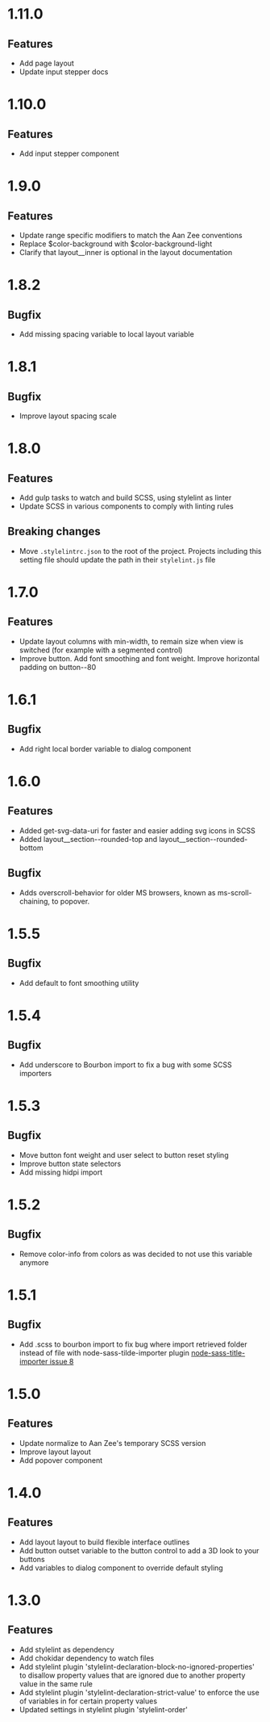# 1.11.0

## Features
* Add page layout
* Update input stepper docs

# 1.10.0

## Features
* Add input stepper component

# 1.9.0

## Features
* Update range specific modifiers to match the Aan Zee conventions
* Replace $color-background with $color-background-light
* Clarify that layout__inner is optional in the layout documentation

# 1.8.2

## Bugfix
* Add missing spacing variable to local layout variable

# 1.8.1

## Bugfix
* Improve layout spacing scale

# 1.8.0

## Features
* Add gulp tasks to watch and build SCSS, using stylelint as linter
* Update SCSS in various components to comply with linting rules

## Breaking changes
* Move `.stylelintrc.json` to the root of the project. Projects including this setting file should update the path in their `stylelint.js` file

# 1.7.0

## Features
* Update layout columns with min-width, to remain size when view is switched (for example with a segmented control)
* Improve button. Add font smoothing and font weight. Improve horizontal padding on button--80

# 1.6.1

## Bugfix
* Add right local border variable to dialog component

# 1.6.0

## Features
* Added get-svg-data-uri for faster and easier adding svg icons in SCSS
* Added layout__section--rounded-top and layout__section--rounded-bottom

## Bugfix
* Adds overscroll-behavior for older MS browsers, known as ms-scroll-chaining, to popover.

# 1.5.5

## Bugfix
* Add default to font smoothing utility

# 1.5.4

## Bugfix
* Add underscore to Bourbon import to fix a bug with some SCSS importers

# 1.5.3

## Bugfix
* Move button font weight and user select to button reset styling
* Improve button state selectors
* Add missing hidpi import


# 1.5.2

## Bugfix
* Remove color-info from colors as was decided to not use this variable anymore

# 1.5.1

## Bugfix
* Add .scss to bourbon import to fix bug where import retrieved folder instead of file with node-sass-tilde-importer plugin [node-sass-title-importer issue 8](https://github.com/matthewdavidson/node-sass-tilde-importer/issues/8)

# 1.5.0

## Features
* Update normalize to Aan Zee's temporary SCSS version
* Improve layout layout
* Add popover component

# 1.4.0

## Features
* Add layout layout to build flexible interface outlines
* Add button outset variable to the button control to add a 3D look to your buttons
* Add variables to dialog component to override default styling

# 1.3.0

## Features
* Add stylelint as dependency
* Add chokidar dependency to watch files
* Add stylelint plugin 'stylelint-declaration-block-no-ignored-properties' to disallow property values that are ignored due to another property value in the same rule
* Add stylelint plugin 'stylelint-declaration-strict-value' to enforce the use of variables in for certain property values
* Updated settings in stylelint plugin 'stylelint-order'
